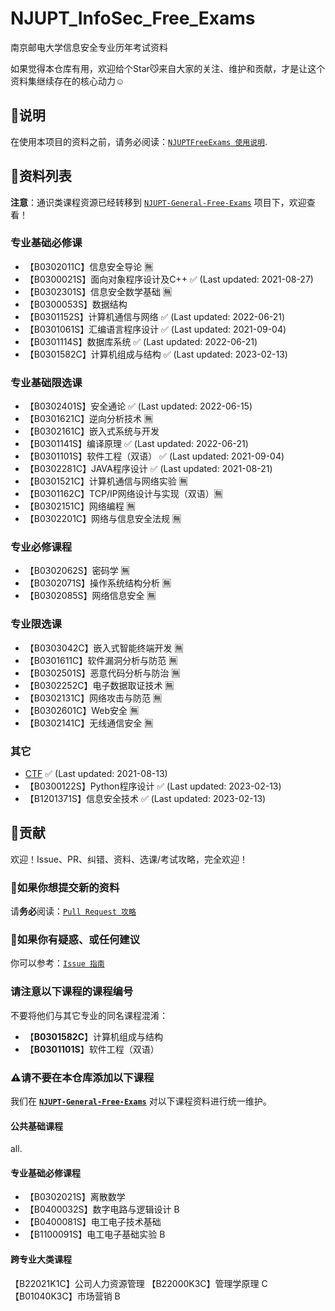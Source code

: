 # NJUPT_InfoSec_Free_Exams

南京邮电大学信息安全专业历年考试资料

如果觉得本仓库有用，欢迎给个Star😼来自大家的关注、维护和贡献，才是让这个资料集继续存在的核心动力☺️


## 📍说明

在使用本项目的资料之前，请务必阅读：[`NJUPTFreeExams 使用说明`](https://njuptfreeexams.github.io/UserGuide.html).

## 📃资料列表

**注意**：通识类课程资源已经转移到 [`NJUPT-General-Free-Exams`](https://github.com/NJUPTFreeExams/NJUPT-General-Free-Exams) 项目下，欢迎查看！

### 专业基础必修课

+ 【B0302011C】信息安全导论 🈚
+ 【B0300021S】面向对象程序设计及C++ ✅ (Last updated: 2021-08-27)
+ 【B0302301S】信息安全数学基础 🈚
+ 【B0300053S】数据结构
+ 【B0301152S】计算机通信与网络 ✅ (Last updated: 2022-06-21)
+ 【B0301061S】汇编语言程序设计 ✅ (Last updated: 2021-09-04)
+ 【B0301114S】数据库系统 ✅ (Last updated: 2022-06-21)
+ 【B0301582C】计算机组成与结构 ✅ (Last updated: 2023-02-13)

### 专业基础限选课

+ 【B0302401S】安全通论 ✅ (Last updated: 2022-06-15)
+ 【B0301621C】逆向分析技术 🈚
+ 【B0302161C】嵌入式系统与开发
+ 【B0301141S】编译原理 ✅ (Last updated: 2022-06-21)
+ 【B0301101S】软件工程（双语） ✅ (Last updated: 2021-09-04)
+ 【B0302281C】JAVA程序设计 ✅ (Last updated: 2021-08-21)
+ 【B0301521C】计算机通信与网络实验 🈚
+ 【B0301162C】TCP/IP网络设计与实现（双语）🈚
+ 【B0302151C】网络编程 🈚
+ 【B0302201C】网络与信息安全法规 🈚

### 专业必修课程

+ 【B0302062S】密码学 🈚
+ 【B0302071S】操作系统结构分析 🈚
+ 【B0302085S】网络信息安全 🈚

### 专业限选课

+ 【B0303042C】嵌入式智能终端开发 🈚
+ 【B0301611C】软件漏洞分析与防范 🈚
+ 【B0302501S】恶意代码分析与防治 🈚
+ 【B0302252C】电子数据取证技术 🈚
+ 【B0302131C】网络攻击与防范 🈚
+ 【B0302601C】Web安全 🈚
+ 【B0302141C】无线通信安全 🈚

### 其它

+ [CTF](/CTF) ✅ (Last updated: 2021-08-13)
+ 【B0300122S】Python程序设计 ✅ (Last updated: 2023-02-13)
+ 【B1201371S】信息安全技术 ✅ (Last updated: 2023-02-13)

## 🥇贡献

欢迎！Issue、PR、纠错、资料、选课/考试攻略，完全欢迎！

### 📌如果你想提交新的资料

请**务必**阅读：[`Pull Request 攻略`](https://njuptfreeexams.github.io/UploadGuide.html)

### 📌如果你有疑惑、或任何建议

你可以参考：[`Issue 指南`](https://njuptfreeexams.github.io/IssueGuide.html)

### 请注意以下课程的课程编号

不要将他们与其它专业的同名课程混淆：

- 【**B0301582C**】计算机组成与结构
- 【**B0301101S**】软件工程（双语）

### ⚠请不要在本仓库添加以下课程

我们在 **[`NJUPT-General-Free-Exams`](https://github.com/NJUPTFreeExams/NJUPT-General-Free-Exams)** 对以下课程资料进行统一维护。

#### 公共基础课程

all.

#### 专业基础必修课程

+ 【B0302021S】离散数学
+ 【B0400032S】数字电路与逻辑设计 B
+ 【B0400081S】电工电子技术基础
+ 【B1100091S】电工电子基础实验 B

#### 跨专业大类课程

【B22021K1C】公司人力资源管理
【B22000K3C】管理学原理 C
【B01040K3C】市场营销 B
